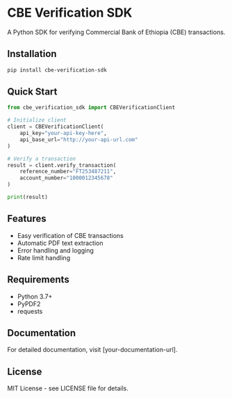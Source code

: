 # CBE Verification SDK

A Python SDK for verifying Commercial Bank of Ethiopia (CBE) transactions.

## Installation

```bash
pip install cbe-verification-sdk
```

## Quick Start

```python
from cbe_verification_sdk import CBEVerificationClient

# Initialize client
client = CBEVerificationClient(
    api_key="your-api-key-here",
    api_base_url="http://your-api-url.com"
)

# Verify a transaction
result = client.verify_transaction(
    reference_number="FT253487211",
    account_number="1000012345678"
)

print(result)
```

## Features

- Easy verification of CBE transactions
- Automatic PDF text extraction
- Error handling and logging
- Rate limit handling

## Requirements

- Python 3.7+
- PyPDF2
- requests

## Documentation

For detailed documentation, visit [your-documentation-url].

## License

MIT License - see LICENSE file for details.